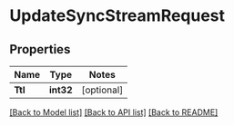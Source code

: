 # UpdateSyncStreamRequest

## Properties
Name | Type | Notes
------------ | ------------- | -------------
**Ttl** | **int32** | [optional] 

[[Back to Model list]](../README.md#documentation-for-models) [[Back to API list]](../README.md#documentation-for-api-endpoints) [[Back to README]](../README.md)


